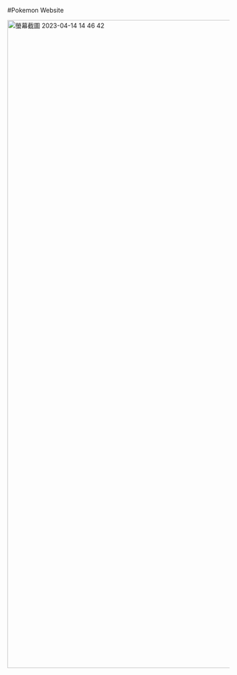 #Pokemon Website

<img width="1470" alt="螢幕截圖 2023-04-14 14 46 42" src="https://user-images.githubusercontent.com/107023977/231965486-f3c9cd0d-b9a9-43bd-a8a4-587f4deaa767.png">
